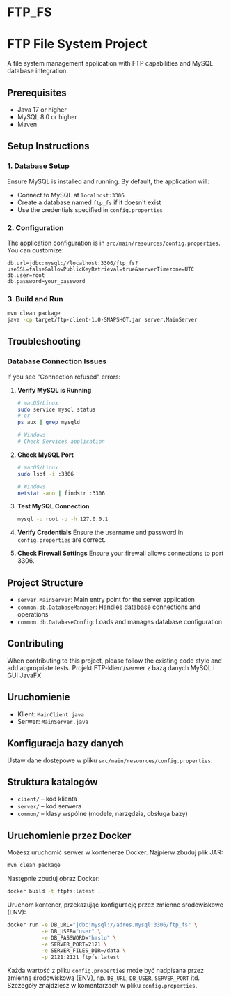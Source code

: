 # FTP_FS
# FTP File System Project

A file system management application with FTP capabilities and MySQL database integration.

## Prerequisites

- Java 17 or higher
- MySQL 8.0 or higher
- Maven

## Setup Instructions

### 1. Database Setup

Ensure MySQL is installed and running. By default, the application will:

- Connect to MySQL at `localhost:3306`
- Create a database named `ftp_fs` if it doesn't exist
- Use the credentials specified in `config.properties`

### 2. Configuration

The application configuration is in `src/main/resources/config.properties`. You can customize:

```properties
db.url=jdbc:mysql://localhost:3306/ftp_fs?useSSL=false&allowPublicKeyRetrieval=true&serverTimezone=UTC
db.user=root
db.password=your_password
```

### 3. Build and Run

```bash
mvn clean package
java -cp target/ftp-client-1.0-SNAPSHOT.jar server.MainServer
```

## Troubleshooting

### Database Connection Issues

If you see "Connection refused" errors:

1. **Verify MySQL is Running**
   ```bash
   # macOS/Linux
   sudo service mysql status
   # or
   ps aux | grep mysqld

   # Windows
   # Check Services application
   ```

2. **Check MySQL Port**
   ```bash
   # macOS/Linux
   sudo lsof -i :3306

   # Windows
   netstat -ano | findstr :3306
   ```

3. **Test MySQL Connection**
   ```bash
   mysql -u root -p -h 127.0.0.1
   ```

4. **Verify Credentials**
   Ensure the username and password in `config.properties` are correct.

5. **Check Firewall Settings**
   Ensure your firewall allows connections to port 3306.

## Project Structure

- `server.MainServer`: Main entry point for the server application
- `common.db.DatabaseManager`: Handles database connections and operations
- `common.db.DatabaseConfig`: Loads and manages database configuration

## Contributing

When contributing to this project, please follow the existing code style and add appropriate tests.
Projekt FTP-klient/serwer z bazą danych MySQL i GUI JavaFX

## Uruchomienie

- Klient: `MainClient.java`
- Serwer: `MainServer.java`

## Konfiguracja bazy danych

Ustaw dane dostępowe w pliku `src/main/resources/config.properties`.

## Struktura katalogów

- `client/` – kod klienta
- `server/` – kod serwera
- `common/` – klasy wspólne (modele, narzędzia, obsługa bazy) 

## Uruchomienie przez Docker

Możesz uruchomić serwer w kontenerze Docker. Najpierw zbuduj plik JAR:

```bash
mvn clean package
```

Następnie zbuduj obraz Docker:

```bash
docker build -t ftpfs:latest .
```

Uruchom kontener, przekazując konfigurację przez zmienne środowiskowe (ENV):

```bash
docker run -e DB_URL="jdbc:mysql://adres.mysql:3306/ftp_fs" \
           -e DB_USER="user" \
           -e DB_PASSWORD="haslo" \
           -e SERVER_PORT=2121 \
           -e SERVER_FILES_DIR=/data \
           -p 2121:2121 ftpfs:latest
```

Każda wartość z pliku `config.properties` może być nadpisana przez zmienną środowiskową (ENV), np. `DB_URL`, `DB_USER`, `SERVER_PORT` itd. Szczegóły znajdziesz w komentarzach w pliku `config.properties`. 